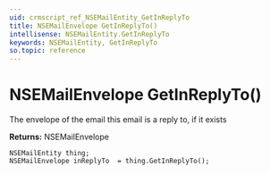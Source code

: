 ```yaml
---
uid: crmscript_ref_NSEMailEntity_GetInReplyTo
title: NSEMailEnvelope GetInReplyTo()
intellisense: NSEMailEntity.GetInReplyTo
keywords: NSEMailEntity, GetInReplyTo
so.topic: reference
---
```


# NSEMailEnvelope GetInReplyTo()

The envelope of the email this email is a reply to, if it exists

**Returns:** NSEMailEnvelope

```crmscript
NSEMailEntity thing;
NSEMailEnvelope inReplyTo  = thing.GetInReplyTo();
```

